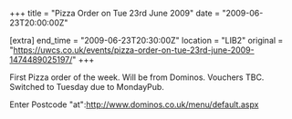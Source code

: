 +++
title = "Pizza Order on Tue 23rd June 2009"
date = "2009-06-23T20:00:00Z"

[extra]
end_time = "2009-06-23T20:30:00Z"
location = "LIB2"
original = "https://uwcs.co.uk/events/pizza-order-on-tue-23rd-june-2009-1474489025197/"
+++

First Pizza order of the week. Will be from Dominos. Vouchers TBC. Switched to Tuesday due to MondayPub.

Enter Postcode "at":http://www.dominos.co.uk/menu/default.aspx

